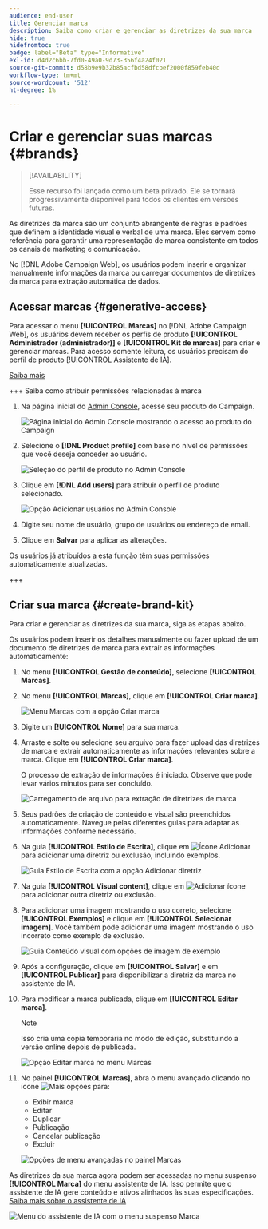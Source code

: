 ```yaml
---
audience: end-user
title: Gerenciar marca
description: Saiba como criar e gerenciar as diretrizes da sua marca
hide: true
hidefromtoc: true
badge: label="Beta" type="Informative"
exl-id: d4d2c6bb-7fd0-49a0-9d73-356f4a24f021
source-git-commit: d58b9e9b32b85acfbd58dfcbef2000f859feb40d
workflow-type: tm+mt
source-wordcount: '512'
ht-degree: 1%

---
```


# Criar e gerenciar suas marcas {#brands}

>[!AVAILABILITY]
>
>Esse recurso foi lançado como um beta privado. Ele se tornará progressivamente disponível para todos os clientes em versões futuras.

As diretrizes da marca são um conjunto abrangente de regras e padrões que definem a identidade visual e verbal de uma marca. Eles servem como referência para garantir uma representação de marca consistente em todos os canais de marketing e comunicação.

No [!DNL Adobe Campaign Web], os usuários podem inserir e organizar manualmente informações da marca ou carregar documentos de diretrizes da marca para extração automática de dados.

## Acessar marcas {#generative-access}

Para acessar o menu **[!UICONTROL Marcas]** no [!DNL Adobe Campaign Web], os usuários devem receber os perfis de produto **[!UICONTROL Administrador (administrador)]** e **[!UICONTROL Kit de marcas]** para criar e gerenciar marcas. Para acesso somente leitura, os usuários precisam do perfil de produto [!UICONTROL Assistente de IA].

[Saiba mais](https://experienceleague.adobe.com/en/docs/campaign/campaign-v8/admin/permissions/manage-permissions)

+++ Saiba como atribuir permissões relacionadas à marca

1. Na página inicial do [Admin Console](https://adminconsole.adobe.com/enterprise), acesse seu produto do Campaign.

   ![Página inicial do Admin Console mostrando o acesso ao produto do Campaign](assets/brands_admin_1.png)

1. Selecione o **[!DNL Product profile]** com base no nível de permissões que você deseja conceder ao usuário.

   ![Seleção do perfil de produto no Admin Console](assets/brands_admin_2.png)

1. Clique em **[!DNL Add users]** para atribuir o perfil de produto selecionado.

   ![Opção Adicionar usuários no Admin Console](assets/brands_admin_3.png)

1. Digite seu nome de usuário, grupo de usuários ou endereço de email.

1. Clique em **Salvar** para aplicar as alterações.

Os usuários já atribuídos a esta função têm suas permissões automaticamente atualizadas.

+++

## Criar sua marca {#create-brand-kit}

Para criar e gerenciar as diretrizes da sua marca, siga as etapas abaixo.

Os usuários podem inserir os detalhes manualmente ou fazer upload de um documento de diretrizes de marca para extrair as informações automaticamente:

1. No menu **[!UICONTROL Gestão de conteúdo]**, selecione **[!UICONTROL Marcas]**.

1. No menu **[!UICONTROL Marcas]**, clique em **[!UICONTROL Criar marca]**.

   ![Menu Marcas com a opção Criar marca](assets/brands_1.png)

1. Digite um **[!UICONTROL Nome]** para sua marca.

1. Arraste e solte ou selecione seu arquivo para fazer upload das diretrizes de marca e extrair automaticamente as informações relevantes sobre a marca. Clique em **[!UICONTROL Criar marca]**.

   O processo de extração de informações é iniciado. Observe que pode levar vários minutos para ser concluído.

   ![Carregamento de arquivo para extração de diretrizes de marca](assets/brands_7.png)

1. Seus padrões de criação de conteúdo e visual são preenchidos automaticamente. Navegue pelas diferentes guias para adaptar as informações conforme necessário.

1. Na guia **[!UICONTROL Estilo de Escrita]**, clique em ![Ícone Adicionar](assets/do-not-localize/Smock_Add_18_N.svg) para adicionar uma diretriz ou exclusão, incluindo exemplos.

   ![Guia Estilo de Escrita com a opção Adicionar diretriz](assets/brands_2.png)

1. Na guia **[!UICONTROL Visual content]**, clique em ![Adicionar ícone](assets/do-not-localize/Smock_Add_18_N.svg) para adicionar outra diretriz ou exclusão.

1. Para adicionar uma imagem mostrando o uso correto, selecione **[!UICONTROL Exemplos]** e clique em **[!UICONTROL Selecionar imagem]**. Você também pode adicionar uma imagem mostrando o uso incorreto como exemplo de exclusão.

   ![Guia Conteúdo visual com opções de imagem de exemplo](assets/brands_3.png)

1. Após a configuração, clique em **[!UICONTROL Salvar]** e em **[!UICONTROL Publicar]** para disponibilizar a diretriz da marca no assistente de IA.

1. Para modificar a marca publicada, clique em **[!UICONTROL Editar marca]**.

   >[!NOTE]
   >
   >Isso cria uma cópia temporária no modo de edição, substituindo a versão online depois de publicada.

   ![Opção Editar marca no menu Marcas](assets/brands_4.png)

1. No painel **[!UICONTROL Marcas]**, abra o menu avançado clicando no ícone ![Mais opções](assets/do-not-localize/Smock_More_18_N.svg) para:

   * Exibir marca
   * Editar
   * Duplicar
   * Publicação
   * Cancelar publicação
   * Excluir

   ![Opções de menu avançadas no painel Marcas](assets/brands_5.png)

As diretrizes da sua marca agora podem ser acessadas no menu suspenso **[!UICONTROL Marca]** do menu assistente de IA. Isso permite que o assistente de IA gere conteúdo e ativos alinhados às suas especificações. [Saiba mais sobre o assistente de IA](../email/generative-gs.md)

![Menu do assistente de IA com o menu suspenso Marca](assets/brands_6.png)
